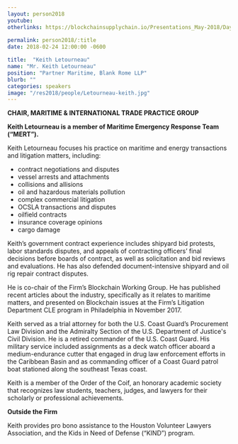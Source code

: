```yaml
---
layout: person2018
youtube: 
otherlinks: https://blockchainsupplychain.io/Presentations_May-2018/Day-2/19_Blank-Rome_Keith-Letourneau_XChain2_May-2018_Houston.TX.pdf
      
permalink: person2018/:title
date: 2018-02-24 12:00:00 -0600

title:  "Keith Letourneau"
name: "Mr. Keith Letourneau"
position: "Partner Maritime, Blank Rome LLP"
blurb: ""
categories: speakers
image: "/res2018/people/Letourneau-keith.jpg"
---
```


**CHAIR, MARITIME & INTERNATIONAL TRADE PRACTICE GROUP**

**Keith Letourneau is a member of Maritime Emergency Response Team (“MERT”).**

Keith Letourneau focuses his practice on maritime and energy transactions and litigation matters, including:

* contract negotiations and disputes
* vessel arrests and attachments
* collisions and allisions
* oil and hazardous materials pollution
* complex commercial litigation
* OCSLA transactions and disputes
* oilfield contracts
* insurance coverage opinions
* cargo damage

Keith’s government contract experience includes shipyard bid protests, labor standards disputes, and appeals of contracting officers’ final decisions before boards of contract, as well as solicitation and bid reviews and evaluations. He has also defended document-intensive shipyard and oil rig repair contract disputes.

He is co-chair of the Firm’s Blockchain Working Group. He has published recent articles about the industry, specifically as it relates to maritime matters, and presented on Blockchain issues at the Firm’s Litigation Department CLE program in Philadelphia in November 2017.

Keith served as a trial attorney for both the U.S. Coast Guard’s Procurement Law Division and the Admiralty Section of the U.S. Department of Justice's Civil Division. He is a retired commander of the U.S. Coast Guard. His military service included assignments as a deck watch officer aboard a medium-endurance cutter that engaged in drug law enforcement efforts in the Caribbean Basin and as commanding officer of a Coast Guard patrol boat stationed along the southeast Texas coast.

Keith is a member of the Order of the Coif, an honorary academic society that recognizes law students, teachers, judges, and lawyers for their scholarly or professional achievements.

**Outside the Firm**

Keith provides pro bono assistance to the Houston Volunteer Lawyers Association, and the Kids in Need of Defense (“KIND”) program.
